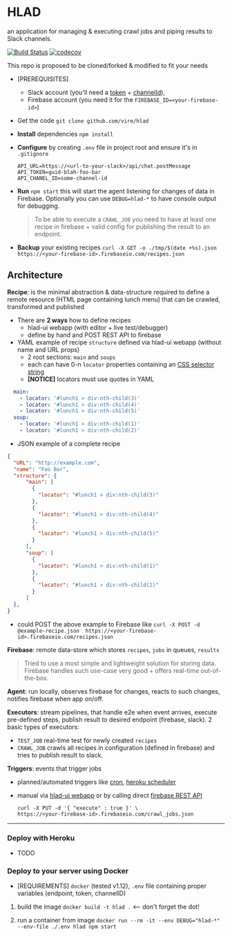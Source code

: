 # HLAD

an application for managing & executing crawl jobs and piping results to Slack channels.

[![Build Status](https://travis-ci.org/vire/hlad.svg?branch=master)](https://travis-ci.org/vire/hlad) [![codecov](https://codecov.io/gh/vire/hlad/branch/master/graph/badge.svg)](https://codecov.io/gh/vire/hlad)

This repo is proposed to be cloned/forked & modified to fit your needs
* [PREREQUISITES]
  - Slack account (you'll need a [token](https://api.slack.com/docs/oauth-test-tokens) + [channelId](https://api.slack.com/methods/channels.list)),
  - Firebase account (you need it for the `FIREBASE_ID=<your-firebase-id>`)
* Get the code `git clone github.com/vire/hlad`
* **Install** dependencies `npm install`
* **Configure** by creating `.env` file in project root and ensure it's in `.gitignore`

  ```
  API_URL=https://<url-to-your-slack>/api/chat.postMessage
  API_TOKEN=guid-blah-foo-bar
  API_CHANEL_ID=some-channel-id
  ```
* **Run** `npm start` this will start the agent listening for changes of data in Firebase. Optionally you can use `DEBUG=hlad-*` to have console output for debugging.
  > To be able to execute a `CRAWL_JOB` you need to have at least one recipe in firebase + valid config for publishing the result to an endpoint.

* **Backup** your existing recipes `curl -X GET -o ./tmp/$(date +%s).json https://<your-firebase-id>.firebaseio.com/recipes.json`

## Architecture

**Recipe**: is the minimal abstraction & data-structure required to define a remote resource (HTML page containing lunch menu) that can be crawled, transformed and published
  * There are **2 ways** how to define recipes
    * hlad-ui webapp (with editor + live test/debugger)
    * define by hand and POST REST API to firebase
  * YAML example of recipe `structure` defined via hlad-ui webapp (without name and URL props)
    * 2 root sections: `main` and `soups`
    * each can have 0-n `locator` properties containing an [CSS selector string](http://stackoverflow.com/a/22323597/527958)
    * **[NOTICE]** locators must use quotes in YAML

  ```YAML
    main:
      - locator: '#lunch1 > div:nth-child(3)'
      - locator: '#lunch1 > div:nth-child(4)'
      - locator: '#lunch1 > div:nth-child(5)'
    soup:
      - locator: '#lunch1 > div:nth-child(1)'
      - locator: '#lunch1 > div:nth-child(2)'
  ```

  * JSON example of a complete recipe
  ```JSON
  {
    "URL": "http://example.com",
    "name": "Foo Bar",
    "structure": {
        "main": [
          {
            "locator": "#lunch1 > div:nth-child(3)"
          },
          {
            "locator": "#lunch1 > div:nth-child(4)"
          },
          {
            "locator": "#lunch1 > div:nth-child(5)"
          }
        ],
        "soup": [
          {
            "locator": "#lunch1 > div:nth-child(1)"
          },
          {
            "locator": "#lunch1 > div:nth-child(2)"
          }
        ]
    },
  }
  ```

  * could POST the above example to Firebase like
  `curl -X POST -d @example-recipe.json  https://<your-firebase-id>.firebaseio.com/recipes.json`

**Firebase**: remote data-store which stores `recipes`, `jobs` in queues, `results`

> Tried to use a most simple and lightweight solution for storing data. Firebase handles such use-case very good + offers real-time out-of-the-box.

**Agent**: run locally, observes firebase for changes, reacts to such changes, notifies firebase when app on/off.

**Executors**: stream pipelines, that handle e2e when event arrives, execute pre-defined steps, publish result to desired endpoint (firebase, slack). 2 basic types of executors:
  - `TEST_JOB` real-time test for newly created `recipes`
  - `CRAWL_JOB` crawls all recipes in configuration (defined in firebase) and tries to publish result to slack.

**Triggers**: events that trigger jobs
  - planned/automated triggers like [cron](https://en.wikipedia.org/wiki/Cron), [heroku scheduler](https://elements.heroku.com/addons/scheduler)
  - manual via [hlad-ui webapp](https://github.com/vire/hlad-ui) or by calling direct [firebase REST API](https://www.firebase.com/docs/rest/api/)

    ```
    curl -X PUT -d '{ "execute" : true }' \
    https://<your-firebase-id>.firebaseio.com/crawl_jobs.json
    ```

---

### Deploy with Heroku

* TODO

### Deploy to your server using Docker


  * [REQUIREMENTS] `docker` (tested v1.12), `.env` file containing proper variables (endpoint, token, channelID)

1. build the image `docker build -t hlad .` <-- don't forget the dot!

2. run a container from image `docker run --rm -it --env DEBUG="hlad-*" --env-file ./.env hlad npm start`
